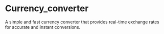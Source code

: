 # Currency_converter
A simple and fast currency converter that provides real-time exchange rates for accurate and instant conversions.
